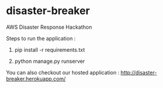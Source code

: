 # disaster-breaker
AWS Disaster Response Hackathon

Steps to run the application : 
1) pip install -r requirements.txt

2. python manage.py runserver


You can also checkout our hosted application :
http://disaster-breaker.herokuapp.com/

